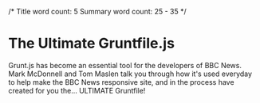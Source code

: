 /*
	Title word count: 5
	Summary word count: 25 - 35
*/

# The Ultimate Gruntfile.js

Grunt.js has become an essential tool for the developers of BBC News.  Mark McDonnell and Tom Maslen talk you through how it's used everyday to help make the BBC News responsive site, and in the process have created for you the... ULTIMATE Gruntfile!
